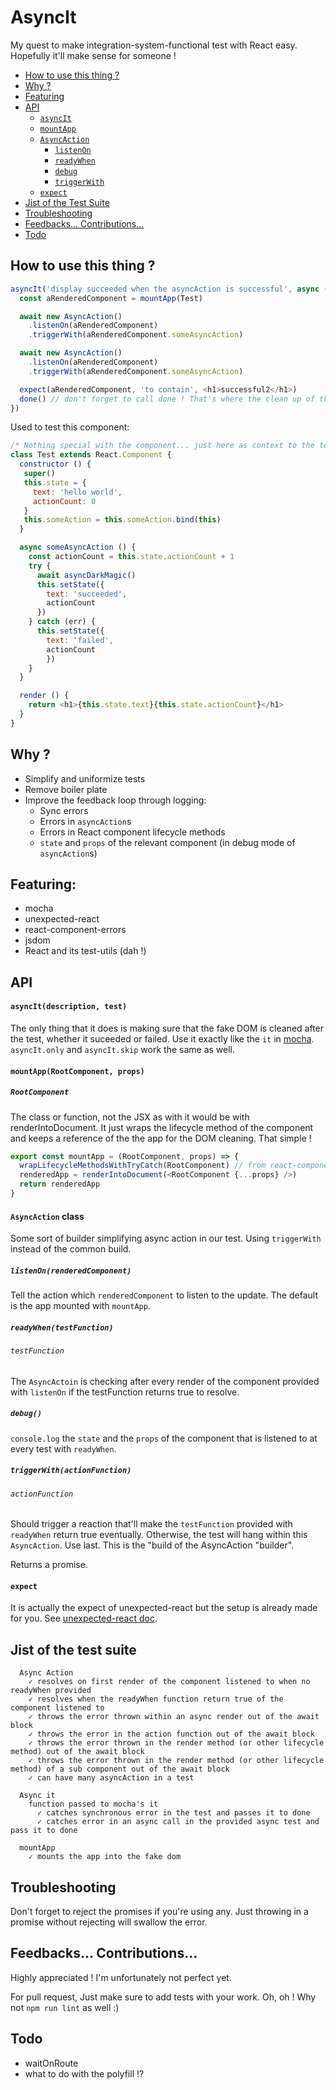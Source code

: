 # AsyncIt

My quest to make integration-system-functional test with React easy. Hopefully it'll make sense for
someone !

- [How to use this thing ?](#how-to-use-this-thing-)
- [Why ?](#why-)
- [Featuring](#featuring)
- [API](#api)
  - [`asyncIt`](#asyncitdescription-test)
  - [`mountApp`](#mountapprootcomponent-props)
  - [`AsyncAction`](#asyncaction-class)
    - [`listenOn`](#listenonrenderedcomponent)
    - [`readyWhen`](#readywhentestfunction)
    - [`debug`](#debug)
    - [`triggerWith`](#triggerwithactionfunction)
  - [`expect`](#expect)
- [Jist of the Test Suite](#jist-of-the-test-suite)
- [Troubleshooting](#troubleshooting)
- [Feedbacks... Contributions...](#feedbacks-contributions)
- [Todo](#todo)

## How to use this thing ?
```javascript
asyncIt('display succeeded when the asyncAction is successful', async (done) => {
  const aRenderedComponent = mountApp(Test)

  await new AsyncAction()
    .listenOn(aRenderedComponent)
    .triggerWith(aRenderedComponent.someAsyncAction)

  await new AsyncAction()
    .listenOn(aRenderedComponent)
    .triggerWith(aRenderedComponent.someAsyncAction)

  expect(aRenderedComponent, 'to contain', <h1>successful2</h1>)
  done() // don't forget to call done ! That's where the clean up of the fake dom is made
})
```

Used to test this component:
```javascript
/* Nothing special with the component... just here as context to the test... */
class Test extends React.Component {
  constructor () {
   super()
   this.state = {
     text: 'hello world',
     actionCount: 0
   }
   this.someAction = this.someAction.bind(this)
  }

  async someAsyncAction () {
    const actionCount = this.state.actionCount + 1
    try {
      await asyncDarkMagic()
      this.setState({
        text: 'succeeded',
        actionCount
      })
    } catch (err) {
      this.setState({
        text: 'failed',
        actionCount
        })
    }
  }

  render () {
    return <h1>{this.state.text}{this.state.actionCount}</h1>
  }
}
```

## Why ?
* Simplify and uniformize tests
* Remove boiler plate
* Improve the feedback loop through logging:
  * Sync errors
  * Errors in `asyncAction`s
  * Errors in React component lifecycle methods
  * `state` and `props` of the relevant component (in debug mode of `asyncAction`s)

## Featuring:
* mocha
* unexpected-react
* react-component-errors
* jsdom
* React and its test-utils (dah !)

## API

#### `asyncIt(description, test)`
The only thing that it does is making sure that the fake DOM is cleaned after the test, whether it suceeded or failed. Use it exactly like the `it` in [mocha](https://mochajs.org/). `asyncIt.only` and `asyncIt.skip` work the same as well.

#### `mountApp(RootComponent, props)`
##### `RootComponent`
The class or function, not the JSX as with it would be with renderIntoDocument.
It just wraps the lifecycle method of the component and keeps a reference of the the app for the DOM cleaning.
That simple !

```javascript
export const mountApp = (RootComponent, props) => {
  wrapLifecycleMethodsWithTryCatch(RootComponent) // from react-component-errors
  renderedApp = renderIntoDocument(<RootComponent {...props} />)
  return renderedApp
}
```

#### `AsyncAction` class
Some sort of builder simplifying async action in our test. Using `triggerWith` instead of the common build.
##### `listenOn(renderedComponent)`
Tell the action which `renderedComponent` to listen to the update. The default is the app mounted
with `mountApp`.

##### `readyWhen(testFunction)`
###### `testFunction`
The `AsyncActoin` is checking after every render of the component provided with `listenOn` if the testFunction returns true to resolve.

##### `debug()`
`console.log` the `state` and the `props` of the component that is listened to at every test with
`readyWhen`.

##### `triggerWith(actionFunction)`
###### `actionFunction`
Should trigger a reaction that'll make the `testFunction` provided with `readyWhen` return true
eventually. Otherwise, the test will hang within this `AsyncAction`. Use last. This is the "build of the AsyncAction "builder".

Returns a promise.

#### `expect`
It is actually the expect of unexpected-react but the setup is already made for you. See
[unexpected-react doc](https://github.com/bruderstein/unexpected-react).

## Jist of the test suite
```
  Async Action
    ✓ resolves on first render of the component listened to when no readyWhen provided
    ✓ resolves when the readyWhen function return true of the component listened to
    ✓ throws the error thrown within an async render out of the await block
    ✓ throws the error in the action function out of the await block
    ✓ throws the error thrown in the render method (or other lifecycle method) out of the await block
    ✓ throws the error thrown in the render method (or other lifecycle method) of a sub component out of the await block
    ✓ can have many asyncAction in a test

  Async it
    function passed to mocha's it
      ✓ catches synchronous error in the test and passes it to done
      ✓ catches error in an async call in the provided async test and pass it to done

  mountApp
    ✓ mounts the app into the fake dom
```

## Troubleshooting
Don't forget to reject the promises if you're using any. Just throwing in a promise without rejecting will swallow the error.

## Feedbacks... Contributions...
Highly appreciated ! I'm unfortunately not perfect yet.

For pull request,
Just make sure to add tests with your work.
Oh, oh ! Why not `npm run lint` as well :)

## Todo
* waitOnRoute
* what to do with the polyfill !?
